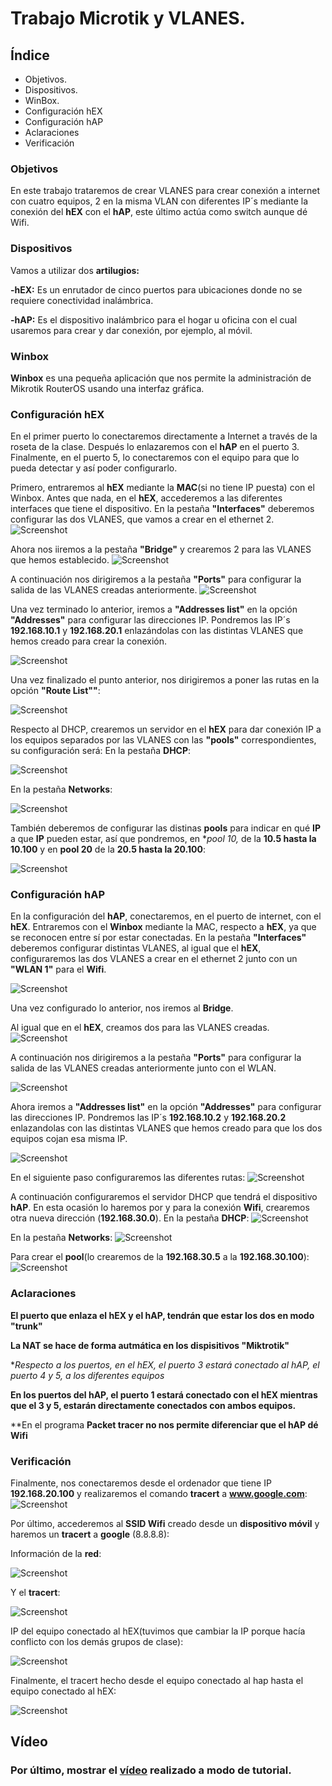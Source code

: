 # Trabajo Microtik y VLANES.

## Índice

<ul>
  
<li type="disc">Objetivos.</li>
  
<li type="disc">Dispositivos.</li>

<li type="disc">WinBox.</li>

<li type="disc">Configuración hEX</li>

<li type="disc">Configuración hAP</li>

<li type="disc">Aclaraciones</li>

<li type="disc">Verificación</li>

</ul>

### Objetivos

En este trabajo trataremos de crear VLANES para crear conexión a internet con cuatro equipos, 2 en la misma VLAN con diferentes IP´s mediante la conexión del **hEX** con el **hAP**, este último actúa como switch aunque dé Wifi.

### Dispositivos

Vamos a utilizar dos **artilugios:**

**-hEX:** Es un enrutador de cinco puertos para ubicaciones donde no se requiere conectividad inalámbrica.

**-hAP:** Es el dispositivo inalámbrico para el hogar u oficina con el cual usaremos para crear y dar conexión, por ejemplo, al móvil.

### Winbox

**Winbox** es una pequeña aplicación que nos permite la administración de Mikrotik RouterOS usando una interfaz gráfica.

### Configuración hEX
En el primer puerto  lo conectaremos directamente a Internet a través de la roseta de la clase. Después lo enlazaremos con el **hAP** en el puerto 3. Finalmente, en el puerto 5, lo conectaremos con el equipo para que lo pueda detectar y así poder configurarlo.

Primero, entraremos al **hEX** mediante la **MAC**(si no tiene IP puesta) con el Winbox.
Antes que nada, en el **hEX**, accederemos a las diferentes interfaces que tiene el dispositivo. 
En la pestaña **"Interfaces"** deberemos configurar las dos VLANES, que vamos a crear en el ethernet 2. 
![Screenshot](https://i.ibb.co/865w5kV/11-interfaces-hex.png)

Ahora nos iiremos a la pestaña **"Bridge"** y crearemos 2 para las VLANES que hemos establecido. 
![Screenshot](https://i.ibb.co/BKS0YwG/13-bridge-hex.png)

A continuación nos dirigiremos a la pestaña **"Ports"** para configurar la salida de las VLANES creadas anteriormente.
![Screenshot](https://i.ibb.co/yFtV4vw/14-bridge-2-hex.png)

Una vez terminado lo anterior, iremos a **"Addresses list"** en la opción **"Addresses"** para configurar las direcciones IP.
Pondremos las IP´s **192.168.10.1** y **192.168.20.1** enlazándolas con las distintas VLANES que hemos creado para crear la conexión.

![Screenshot](https://i.ibb.co/dWMPzFf/12-address-hex.png)

Una vez finalizado el punto anterior, nos dirigiremos a poner las rutas en la opción **"Route List""**:

![Screenshot](https://i.ibb.co/z4cwcMD/19-ip-routing-hex.png)

Respecto al DHCP, crearemos un servidor en el **hEX** para dar conexión IP a los equipos separados por las VLANES con las **"pools"** correspondientes, su configuración será: 
En la pestaña **DHCP**:

![Screenshot](https://i.ibb.co/gj0NSSj/17-dhcp-server-hex.png)

En la pestaña **Networks**:

![Screenshot](https://i.ibb.co/tYBnR0h/18-dhcp-config-hex.png)

También deberemos de configurar las distinas **pools** para indicar en qué **IP** a que **IP** pueden estar, así que pondremos, en **pool 10,* de la **10.5 hasta la 10.100** y en **pool 20** de la **20.5 hasta la 20.100**:

![Screenshot](https://i.ibb.co/ww7SPhb/16-DHCP-pool-hex.png)


### Configuración hAP
En la configuración del **hAP**, conectaremos, en el puerto de internet, con el **hEX**.
Entraremos con el **Winbox** mediante la MAC, respecto a **hEX**, ya que se reconocen entre sí por estar conectadas.
En la pestaña **"Interfaces"** deberemos configurar distintas VLANES, al igual que el **hEX**, configuraremos las dos VLANES a crear en el ethernet 2 junto con un **"WLAN 1"** para el **Wifi**.

![Screenshot](https://i.ibb.co/k604J7B/02-interface-hap.png)

Una vez configurado lo anterior, nos iremos al **Bridge**.

Al igual que en el **hEX**, creamos dos para las VLANES creadas.
![Screenshot](https://i.ibb.co/wStfgLG/03-bridge-hap.png)

A continuación nos dirigiremos a la pestaña **"Ports"** para configurar la salida de las VLANES creadas anteriormente junto con el WLAN.

![Screenshot](https://i.ibb.co/JtXZ0kW/04-bridge-2-hap.png)

Ahora iremos a **"Addresses list"** en la opción **"Addresses"** para configurar las direcciones IP.
Pondremos las IP´s **192.168.10.2** y **192.168.20.2** enlazandolas con las distintas VLANES que hemos creado para que los dos equipos cojan esa misma IP.

![Screenshot](https://i.ibb.co/CtXTzNR/01-address-hap.png)

En el siguiente paso configuraremos las diferentes rutas:
![Screenshot](https://i.ibb.co/C8DNc5R/09-ip-routing-hap.png)

A continuación configuraremos el servidor DHCP que tendrá el dispositivo **hAP**.
En esta ocasión lo haremos por y para la conexión **Wifi**, crearemos otra nueva dirección (**192.168.30.0**).
En la pestaña **DHCP**:
![Screenshot](https://i.ibb.co/3psKX4D/07-dhcp-server.png)

En la pestaña **Networks**:
![Screenshot](https://i.ibb.co/FmjLLQ2/08-dhcp-config-hap.png)

Para crear el **pool**(lo crearemos de la **192.168.30.5** a la **192.168.30.100**):
![Screenshot](https://i.ibb.co/GJyqgDD/06-dhcp-pool-hap.png)

### Aclaraciones
**El puerto que enlaza el hEX y el hAP, tendrán que estar los dos en modo "trunk"**

**La NAT se hace de forma autmática en los dispisitivos "Miktrotik"**

**Respecto a los puertos, en el hEX, el puerto 3 estará conectado al hAP, el puerto 4 y 5, a los diferentes equipos*

**En los puertos del hAP, el puerto 1 estará conectado con el hEX mientras que el 3 y 5, estarán directamente conectados con ambos equipos.**

**En el programa **Packet tracer no nos permite diferenciar que el hAP dé Wifi**

### Verificación
Finalmente, nos conectaremos desde el ordenador que tiene IP **192.168.20.100** y realizaremos el comando **tracert** a **www.google.com**:
![Screenshot](https://i.ibb.co/dttvMCT/pingaso-y-tracert.png)

Por último, accederemos al **SSID Wifi** creado desde un **dispositivo móvil** y haremos un **tracert** a **google** (8.8.8.8):

Información de la **red**:

![Screenshot](https://i.ibb.co/ZmrSXNf/IMG-20190604-WA0021-resized.jpg)

Y el **tracert**:

![Screenshot](https://i.ibb.co/S5Nx199/IMG-20190604-WA0020-resized.jpg)

IP del equipo conectado al hEX(tuvimos que cambiar la IP porque hacía conflicto con los demás grupos de clase):

![Screenshot](https://i.ibb.co/9rJFRw6/ip-equipo-1.png)

Finalmente, el tracert hecho desde el equipo conectado al hap hasta el equipo conectado al hEX:

![Screenshot](https://i.ibb.co/VHKpdsG/tracert-desde-equipo-2.jpg)

## Vídeo
### Por último, mostrar el [vídeo](https://www.youtube.com/watch?v=CtbPDUnQNMk&feature=youtu.be) realizado a modo de tutorial.
